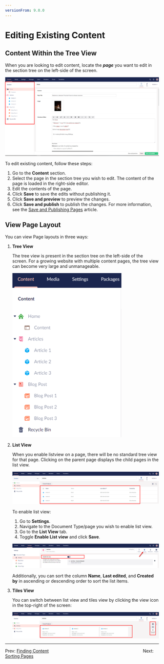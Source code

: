```yaml
---
versionFrom: 9.0.0
---
```


# Editing Existing Content

## Content Within the Tree View

When you are looking to edit content, locate the ***page*** you want to edit in the section tree on the left-side of the screen.

![Viewing Pages in Content Section](images/View-page-v9.png)

To edit existing content, follow these steps:

1. Go to the **Content** section.
2. Select the page in the section tree you wish to edit. The content of the page is loaded in the right-side editor.
3. Edit the contents of the page.
4. Click **Save** to save the edits without publishing it.
5. Click **Save and preview** to preview the changes.
6. Click **Save and publish** to publish the changes. For more information, see the [Save and Publishing Pages](../Creating-Saving-and-Publishing-Content/index-v9.md#saving-and-publishing-pages) article.

## View Page Layout

You can view Page layouts in three ways:

1. **Tree View**

    The tree view is present in the section tree on the left-side of the screen. For a growing website with multiple content pages, the tree view can become very large and unmanageable.

    ![Tree View](images/Pick-page-v9.png)

2. **List View**

    When you enable listview on a page, there will be no standard tree view for that page. Clicking on the parent page displays the child pages in the list view.

    ![Shows the regular listview.](images/List-view-v9.png)

    To enable list view:
    1. Go to **Settings**.
    2. Navigate to the Document Type/page you wish to enable list view.
    3. Go to the **List View** tab.
    4. Toggle **Enable List view** and click **Save**.

    ![Shows the regular listview.](images/Enabling-List-View-v9.png)

    Additionally, you can sort the column **Name**, **Last edited**, and **Created by** in ascending or descending order to sort the list items.

3. **Tiles View**

    You can switch between list view and tiles view by clicking the view icon in the top-right of the screen:

    ![Tiles View.](images/Tiles-View-v9.png)

---

Prev: [Finding Content](../Finding-Content/index-v9.md) &emsp; &emsp; &emsp; &emsp; &emsp; &emsp; &emsp; &emsp; &emsp; &emsp; &emsp; &emsp; &emsp; &emsp; &emsp; &emsp; &emsp; Next: [Sorting Pages](../Ordering-Pages/index-v9.md)
